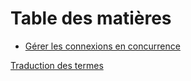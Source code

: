 # Table des matières

  - [Gérer les connexions en concurrence](09_example/02_handling_connections_concurrently.md)

[Traduction des termes](translation-terms.md)
